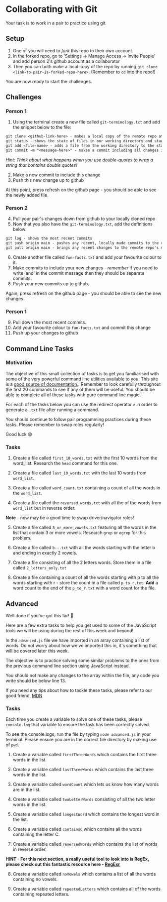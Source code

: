 # Collaborating with Git

Your task is to work in a pair to practice using git.

## Setup

1. One of you will need to _fork_ this repo to their own account.
2. In the forked repo, go to 'Settings -> Manage Access -> Invite People' and add person 2's github account as a collaborator
3. Then you can both make a local copy of the repo by running `git clone <link-to-pair-1s-forked-repo-here>`. (Remember to `cd` into the repo!)

You are now ready to start the challenges.

## Challenges

### Person 1

1. Using the terminal create a new file called `git-terminology.txt` and add the snippet below to the file:

```txt
git clone <github-link-here> - makes a local copy of the remote repo at the specified link
git status - shows the state of files in our working directory and staging area
git add <file-name> - adds a file from the working directory to the staging area
git commit -m "<message-here>" - makes a commit including all changes in the staging area
```

_Hint: Think about what happens when you use double-quotes to wrap a string that contains double quotes!_

2. Make a new commit to include this change
3. Push this new change up to github

At this point, press refresh on the github page - you should be able to see the newly added file.

### Person 2

4. Pull your pair's changes down from github to your locally cloned repo
5. Now that you also have the `git-terminology.txt`, add the definitions below:

```txt
git log - shows the most recent commits
git push origin main - pushes any recent, locally made commits to the remote repo ('origin') on the main branch
git pull origin main - brings any recent changes to the remote repo's main branch into your local repo
```

6. Create another file called `fun-facts.txt` and add your favourite colour to it.
7. Make commits to include your new changes - _remember_ if you need to write 'and' in the commit message then they should be separate commits.
8. Push your new commits up to github.

Again, press refresh on the github page - you should be able to see the new changes.

### Person 1

9. Pull down the most recent commits.
10. Add your favourite colour to `fun-facts.txt` and commit this change
11. Push up your changes to github

## Command Line Tasks

### Motivation

The objective of this small collection of tasks is to get you familiarised with some of the very powerful command line utilities available to you. This site is a [good source of documentation.](http://oliverelliott.org/article/computing/ref_unix/). Remember to look carefully throughout the first 20 commands to see if any of them will be useful. You should be able to complete all of these tasks with pure command line magic.

For each of the tasks below you can use the redirect operator `>` in order to generate a `.txt` file after running a command.

You should continue to follow pair programming practices during these tasks. Please remember to swap roles regularly!

Good luck 😄

### Tasks

1. Create a file called `first_10_words.txt` with the first 10 words from the word_list. Research the `head` command for this one.

2. Create a file called `last_10_words.txt` with the last 10 words from `word_list`.

3. Create a file called `word_count.txt` containing a count of all the words in the `word_list`.

4. Create a file called the `reversed_words.txt` with all the of the words from `word_list` but in reverse order.

**Note** - now may be a good time to swap driver/navigator roles!

5. Create a file called `3_or_more_vowels.txt` featuring all the words in the list that contain 3 or more vowels.
   Research `grep` or `egrep` for this problem.

6. Create a file called `b--.txt` with all the words starting with the letter b and ending in exactly 2 vowels.

7. Create a file consisting of all the 2 letters words. Store them in a file called `2_letters_only.txt`

8. Create a file containing a count of all the words starting with p to all the words starting with r - store the count in a file called `p_to_r.txt`. **Add** a word count to the end of the `p_to_r.txt` with a word count for the file.

## Advanced

Well done if you've got this far! 🎉

Here are a few extra tasks to help you get used to some of the JavaScript tools we will be using during the rest of this week and beyond!

In the `advanced.js` file we have imported in an array containing a list of words. Do not worry about how we've imported this in, it's something that will be covered later this week.

The objective is to practice solving some similar problems to the ones from the previous command line section using JavaScript instead.

You should not make any changes to the array within the file, any code you write should be below line 13.

If you need any tips about how to tackle these tasks, please refer to our good friend, [MDN](https://developer.mozilla.org/en-US/)

### Tasks

Each time you create a variable to solve one of these tasks, please `console.log` that variable to ensure the task has been correctly solved.

To see the console.logs, run the file by typing `node advanced.js` in your terminal. Please ensure you are in the correct file directory by making use of `pwd`.

1. Create a variable called `firstThreeWords` which contains the first three words in the list.

2. Create a variable called `lastThreeWords` which contains the last three words in the list.

3. Create a variable called `wordCount` which lets us know how many words are in the list.

4. Create a variable called `twoLetterWords` consisting of all the two letter words in the list.

5. Create a variable called `longestWord` which contains the longest word in the list.

6. Create a variable called `containsC` which contains all the words containing the letter C.

7. Create a variable called `reversedWords` which contains the list of words in reverse order.

**HINT - For this next section, a really useful tool to look into is RegEx, please check out this fantastic resource here - [RegExr](https://regexr.com/)**

8. Create a variable called `noVowels` which contains a list of all the words containing no vowels.

9. Create a variable called `repeatedLetters` which contains all of the words containing repeated letters.
